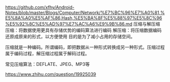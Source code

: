 https://github.com/xfhy/Android-Notes/blob/master/Blogs/Computer/Network/%E7%BC%96%E7%A0%81,%E5%8A%A0%E5%AF%86,Hash,%E5%BA%8F%E5%88%97%E5%8C%96%E5%92%8C%E5%AD%97%E7%AC%A6%E9%9B%86.md
压缩与解压缩
压缩：将数据使用更具有存储优势的编码算法进行编码
解压缩：将压缩数据编码还原成原来的形式，以方便使用
目的是为了减小占用的存储空间。

压缩就是一种编码。所谓编码，即把数据从一种形式转换成另一种形式。压缩过程属于编码过程，解压缩过程属于解码过程。

常见压缩算法：DEFLATE、JPEG、MP3等


https://www.zhihu.com/question/19925039
